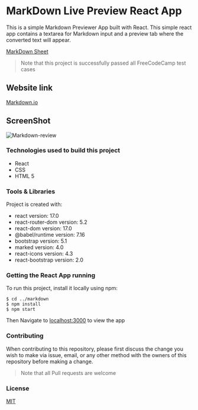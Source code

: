 # MarkDown Live Preview React App

This is a simple Markdown Previewer App built with React. This simple react app contains a textarea for Markdown input and a preview tab where the converted text will appear.

[MarkDown Sheet](https://www.markdownguide.org/cheat-sheet/)

> Note that this project is successfully passed all FreeCodeCamp test cases  

## Website link 

[Markdown.io](https://markdown-live-preview.netlify.app/)

## ScreenShot

![Markdown-review](https://user-images.githubusercontent.com/93358372/147415153-5ab404b7-da92-4213-82bc-136b046e3b78.jpg)

### Technologies used to build this project

<ul>
  <li>React</li>
  <li>CSS</li>
  <li>HTML 5</li>
 </ul>
  
### Tools & Libraries  

Project is created with:

* react version: 17.0
* react-router-dom version: 5.2
* react-dom version: 17.0
* @babel/runtime version: 7.16
* bootstrap version: 5.1
* marked version: 4.0
* react-icons version: 4.3
* react-bootstrap version: 2.0

### Getting the React App running

To run this project, install it locally using npm:

```
$ cd ../markdown
$ npm install
$ npm start
```
Then Navigate to [localhost:3000](http://localhost:3000) to view the app
  

### Contributing

When contributing to this repository, please first discuss the change you wish to make via issue, email, or any other method with the owners of this repository before making a change.

>Note that all Pull requests are welcome
 
### License
[MIT](https://choosealicense.com/licenses/mit/)


